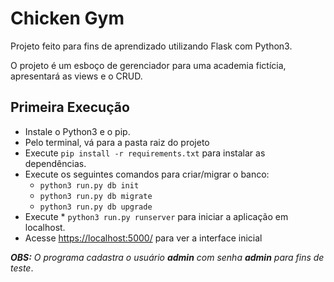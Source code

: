# Chicken Gym
Projeto feito para fins de aprendizado utilizando Flask com Python3.
 
O projeto é um esboço de gerenciador para uma academia fictícia,
apresentará as views e o CRUD.

## Primeira Execução
* Instale o Python3 e o pip.
* Pelo terminal, vá para a pasta raiz do projeto
* Execute ```pip install -r requirements.txt``` para instalar as dependências.
* Execute os seguintes comandos para criar/migrar o banco:
    * ```python3 run.py db init```
    * ```python3 run.py db migrate```
    * ```python3 run.py db upgrade```
* Execute * ```python3 run.py runserver``` para iniciar a aplicação em localhost.
* Acesse <https://localhost:5000/> para ver a interface inicial

***OBS:*** *O programa cadastra o usuário **admin** com senha **admin** para fins de teste*.
